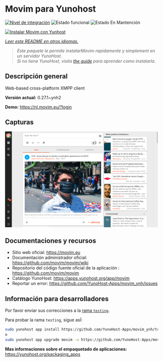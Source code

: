 <!--
Este archivo README esta generado automaticamente<https://github.com/YunoHost/apps/tree/master/tools/readme_generator>
No se debe editar a mano.
-->

# Movim para Yunohost

[![Nivel de integración](https://dash.yunohost.org/integration/movim.svg)](https://ci-apps.yunohost.org/ci/apps/movim/) ![Estado funcional](https://ci-apps.yunohost.org/ci/badges/movim.status.svg) ![Estado En Mantención](https://ci-apps.yunohost.org/ci/badges/movim.maintain.svg)

[![Instalar Movim con Yunhost](https://install-app.yunohost.org/install-with-yunohost.svg)](https://install-app.yunohost.org/?app=movim)

*[Leer este README en otros idiomas.](./ALL_README.md)*

> *Este paquete le permite instalarMovim rapidamente y simplement en un servidor YunoHost.*  
> *Si no tiene YunoHost, visita [the guide](https://yunohost.org/install) para aprender como instalarla.*

## Descripción general

Web-based cross-platform XMPP client


**Versión actual:** 0.27.1~ynh2

**Demo:** <https://nl.movim.eu/?login>

## Capturas

![Captura de Movim](./doc/screenshots/movim.png)

## Documentaciones y recursos

- Sitio web oficial: <https://movim.eu>
- Documentación administrador oficial: <https://github.com/movim/movim/wiki>
- Repositorio del código fuente oficial de la aplicación : <https://github.com/movim/movim>
- Catálogo YunoHost: <https://apps.yunohost.org/app/movim>
- Reportar un error: <https://github.com/YunoHost-Apps/movim_ynh/issues>

## Información para desarrolladores

Por favor enviar sus correcciones a la [rama `testing`](https://github.com/YunoHost-Apps/movim_ynh/tree/testing).

Para probar la rama `testing`, sigue asÍ:

```bash
sudo yunohost app install https://github.com/YunoHost-Apps/movim_ynh/tree/testing --debug
o
sudo yunohost app upgrade movim -u https://github.com/YunoHost-Apps/movim_ynh/tree/testing --debug
```

**Mas informaciones sobre el empaquetado de aplicaciones:** <https://yunohost.org/packaging_apps>
